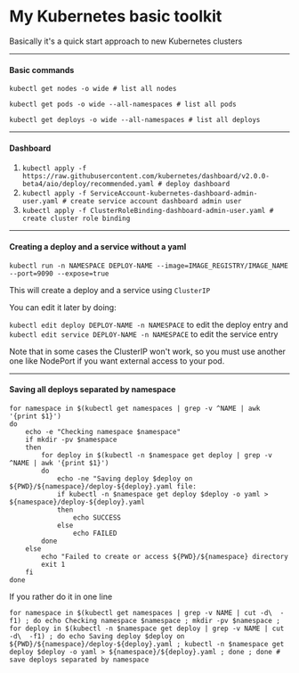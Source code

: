 # My Kubernetes basic toolkit

Basically it's a quick start approach to new Kubernetes clusters

---

#### Basic commands

`kubectl get nodes -o wide # list all nodes`

`kubectl get pods -o wide --all-namespaces # list all pods`

`kubectl get deploys -o wide --all-namespaces # list all deploys`

---

#### Dashboard

1. `kubectl apply -f https://raw.githubusercontent.com/kubernetes/dashboard/v2.0.0-beta4/aio/deploy/recommended.yaml # deploy dashboard`
2. `kubectl apply -f ServiceAccount-kubernetes-dashboard-admin-user.yaml # create service account dashboard admin user`
3. `kubectl apply -f ClusterRoleBinding-dashboard-admin-user.yaml # create cluster role binding`

---

#### Creating a deploy and a service without a yaml

`kubectl run -n NAMESPACE DEPLOY-NAME --image=IMAGE_REGISTRY/IMAGE_NAME --port=9090 --expose=true`

This will create a deploy and a service using `ClusterIP`

You can edit it later by doing:

`kubectl edit deploy DEPLOY-NAME -n NAMESPACE` to edit the deploy entry
and
`kubectl edit service DEPLOY-NAME -n NAMESPACE` to edit the service entry

Note that in some cases the ClusterIP won't work, so you must use another one like NodePort if you want external access to your pod.

---

#### Saving all deploys separated by namespace


```
for namespace in $(kubectl get namespaces | grep -v ^NAME | awk '{print $1}')
do
    echo -e "Checking namespace $namespace"
    if mkdir -pv $namespace
    then
        for deploy in $(kubectl -n $namespace get deploy | grep -v ^NAME | awk '{print $1}')
        do
            echo -ne "Saving deploy $deploy on ${PWD}/${namespace}/deploy-${deploy}.yaml file: 
            if kubectl -n $namespace get deploy $deploy -o yaml > ${namespace}/deploy-${deploy}.yaml
            then
                echo SUCCESS
            else
                echo FAILED
        done
    else
        echo "Failed to create or access ${PWD}/${namespace} directory
        exit 1
    fi
done
```


If you rather do it in one line
```
for namespace in $(kubectl get namespaces | grep -v NAME | cut -d\  -f1) ; do echo Checking namespace $namespace ; mkdir -pv $namespace ; for deploy in $(kubectl -n $namespace get deploy | grep -v NAME | cut -d\  -f1) ; do echo Saving deploy $deploy on ${PWD}/${namespace}/deploy-${deploy}.yaml ; kubectl -n $namespace get deploy $deploy -o yaml > ${namespace}/${deploy}.yaml ; done ; done # save deploys separated by namespace
```

